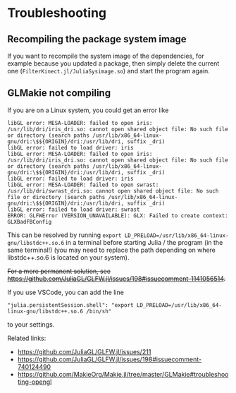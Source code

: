 # Troubleshooting

## Recompiling the package system image

If you want to recompile the system image of the dependencies, for example because you
updated a package, then simply delete the current one (`FilterKinect.jl/JuliaSysimage.so`)
and start the program again.

## GLMakie not compiling

If you are on a Linux system, you could get an error like 

```
libGL error: MESA-LOADER: failed to open iris: /usr/lib/dri/iris_dri.so: cannot open shared object file: No such file or directory (search paths /usr/lib/x86_64-linux-gnu/dri:\$${ORIGIN}/dri:/usr/lib/dri, suffix _dri)
libGL error: failed to load driver: iris
libGL error: MESA-LOADER: failed to open iris: /usr/lib/dri/iris_dri.so: cannot open shared object file: No such file or directory (search paths /usr/lib/x86_64-linux-gnu/dri:\$${ORIGIN}/dri:/usr/lib/dri, suffix _dri)
libGL error: failed to load driver: iris
libGL error: MESA-LOADER: failed to open swrast: /usr/lib/dri/swrast_dri.so: cannot open shared object file: No such file or directory (search paths /usr/lib/x86_64-linux-gnu/dri:\$${ORIGIN}/dri:/usr/lib/dri, suffix _dri)
libGL error: failed to load driver: swrast
ERROR: GLFWError (VERSION_UNAVAILABLE): GLX: Failed to create context: GLXBadFBConfig
```

This can be resolved by running `export LD_PRELOAD=/usr/lib/x86_64-linux-gnu/libstdc++.so.6`
in a terminal before starting Julia / the program (in the same terminal!) (you may need to
replace the path depending on where libstdc++.so.6 is located on your system).

~~For a more permanent solution, see https://github.com/JuliaGL/GLFW.jl/issues/198#issuecomment-1141056514.~~

If you use VSCode, you can add the line
```
"julia.persistentSession.shell": "export LD_PRELOAD=/usr/lib/x86_64-linux-gnu/libstdc++.so.6 /bin/sh"
```
to your settings.

Related links:
- https://github.com/JuliaGL/GLFW.jl/issues/211
- https://github.com/JuliaGL/GLFW.jl/issues/198#issuecomment-740124490
- https://github.com/MakieOrg/Makie.jl/tree/master/GLMakie#troubleshooting-opengl